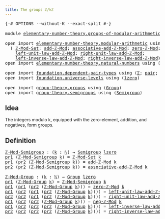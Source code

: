 ```yaml
---
title: The groups ℤ/kℤ
---
```


<pre class="Agda"><a id="41" class="Symbol">{-#</a> <a id="45" class="Keyword">OPTIONS</a> <a id="53" class="Pragma">--without-K</a> <a id="65" class="Pragma">--exact-split</a> <a id="79" class="Symbol">#-}</a>

<a id="84" class="Keyword">module</a> <a id="91" href="elementary-number-theory.groups-of-modular-arithmetic.html" class="Module">elementary-number-theory.groups-of-modular-arithmetic</a> <a id="145" class="Keyword">where</a>

<a id="152" class="Keyword">open</a> <a id="157" class="Keyword">import</a> <a id="164" href="elementary-number-theory.modular-arithmetic.html" class="Module">elementary-number-theory.modular-arithmetic</a> <a id="208" class="Keyword">using</a>
  <a id="216" class="Symbol">(</a> <a id="218" href="elementary-number-theory.modular-arithmetic.html#4703" class="Function">ℤ-Mod-Set</a><a id="227" class="Symbol">;</a> <a id="229" href="elementary-number-theory.modular-arithmetic.html#7187" class="Function">add-ℤ-Mod</a><a id="238" class="Symbol">;</a> <a id="240" href="elementary-number-theory.modular-arithmetic.html#9153" class="Function">associative-add-ℤ-Mod</a><a id="261" class="Symbol">;</a> <a id="263" href="elementary-number-theory.modular-arithmetic.html#3765" class="Function">zero-ℤ-Mod</a><a id="273" class="Symbol">;</a> <a id="275" href="elementary-number-theory.modular-arithmetic.html#8698" class="Function">neg-ℤ-Mod</a><a id="284" class="Symbol">;</a>
    <a id="290" href="elementary-number-theory.modular-arithmetic.html#9593" class="Function">left-unit-law-add-ℤ-Mod</a><a id="313" class="Symbol">;</a> <a id="315" href="elementary-number-theory.modular-arithmetic.html#9793" class="Function">right-unit-law-add-ℤ-Mod</a><a id="339" class="Symbol">;</a>
    <a id="345" href="elementary-number-theory.modular-arithmetic.html#9998" class="Function">left-inverse-law-add-ℤ-Mod</a><a id="371" class="Symbol">;</a> <a id="373" href="elementary-number-theory.modular-arithmetic.html#10225" class="Function">right-inverse-law-add-ℤ-Mod</a><a id="400" class="Symbol">)</a>
<a id="402" class="Keyword">open</a> <a id="407" class="Keyword">import</a> <a id="414" href="elementary-number-theory.natural-numbers.html" class="Module">elementary-number-theory.natural-numbers</a> <a id="455" class="Keyword">using</a> <a id="461" class="Symbol">(</a><a id="462" href="elementary-number-theory.natural-numbers.html#1530" class="Datatype">ℕ</a><a id="463" class="Symbol">)</a>

<a id="466" class="Keyword">open</a> <a id="471" class="Keyword">import</a> <a id="478" href="foundation.dependent-pair-types.html" class="Module">foundation.dependent-pair-types</a> <a id="510" class="Keyword">using</a> <a id="516" class="Symbol">(</a><a id="517" href="foundation-core.dependent-pair-types.html#515" class="Record">Σ</a><a id="518" class="Symbol">;</a> <a id="520" href="foundation-core.dependent-pair-types.html#588" class="InductiveConstructor">pair</a><a id="524" class="Symbol">;</a> <a id="526" href="foundation-core.dependent-pair-types.html#605" class="Field">pr1</a><a id="529" class="Symbol">;</a> <a id="531" href="foundation-core.dependent-pair-types.html#617" class="Field">pr2</a><a id="534" class="Symbol">)</a>
<a id="536" class="Keyword">open</a> <a id="541" class="Keyword">import</a> <a id="548" href="foundation.universe-levels.html" class="Module">foundation.universe-levels</a> <a id="575" class="Keyword">using</a> <a id="581" class="Symbol">(</a><a id="582" href="Agda.Primitive.html#764" class="Primitive">lzero</a><a id="587" class="Symbol">)</a>

<a id="590" class="Keyword">open</a> <a id="595" class="Keyword">import</a> <a id="602" href="group-theory.groups.html" class="Module">group-theory.groups</a> <a id="622" class="Keyword">using</a> <a id="628" class="Symbol">(</a><a id="629" href="group-theory.groups.html#2481" class="Function">Group</a><a id="634" class="Symbol">)</a>
<a id="636" class="Keyword">open</a> <a id="641" class="Keyword">import</a> <a id="648" href="group-theory.semigroups.html" class="Module">group-theory.semigroups</a> <a id="672" class="Keyword">using</a> <a id="678" class="Symbol">(</a><a id="679" href="group-theory.semigroups.html#750" class="Function">Semigroup</a><a id="688" class="Symbol">)</a>
</pre>
## Idea

The integers modulo k, equipped with the zero-element, addition, and negatives, form groups.

## Definition

<pre class="Agda"><a id="ℤ-Mod-Semigroup"></a><a id="821" href="elementary-number-theory.groups-of-modular-arithmetic.html#821" class="Function">ℤ-Mod-Semigroup</a> <a id="837" class="Symbol">:</a> <a id="839" class="Symbol">(</a><a id="840" href="elementary-number-theory.groups-of-modular-arithmetic.html#840" class="Bound">k</a> <a id="842" class="Symbol">:</a> <a id="844" href="elementary-number-theory.natural-numbers.html#1530" class="Datatype">ℕ</a><a id="845" class="Symbol">)</a> <a id="847" class="Symbol">→</a> <a id="849" href="group-theory.semigroups.html#750" class="Function">Semigroup</a> <a id="859" href="Agda.Primitive.html#764" class="Primitive">lzero</a>
<a id="865" href="foundation-core.dependent-pair-types.html#605" class="Field">pr1</a> <a id="869" class="Symbol">(</a><a id="870" href="elementary-number-theory.groups-of-modular-arithmetic.html#821" class="Function">ℤ-Mod-Semigroup</a> <a id="886" href="elementary-number-theory.groups-of-modular-arithmetic.html#886" class="Bound">k</a><a id="887" class="Symbol">)</a> <a id="889" class="Symbol">=</a> <a id="891" href="elementary-number-theory.modular-arithmetic.html#4703" class="Function">ℤ-Mod-Set</a> <a id="901" href="elementary-number-theory.groups-of-modular-arithmetic.html#886" class="Bound">k</a>
<a id="903" href="foundation-core.dependent-pair-types.html#605" class="Field">pr1</a> <a id="907" class="Symbol">(</a><a id="908" href="foundation-core.dependent-pair-types.html#617" class="Field">pr2</a> <a id="912" class="Symbol">(</a><a id="913" href="elementary-number-theory.groups-of-modular-arithmetic.html#821" class="Function">ℤ-Mod-Semigroup</a> <a id="929" href="elementary-number-theory.groups-of-modular-arithmetic.html#929" class="Bound">k</a><a id="930" class="Symbol">))</a> <a id="933" class="Symbol">=</a> <a id="935" href="elementary-number-theory.modular-arithmetic.html#7187" class="Function">add-ℤ-Mod</a> <a id="945" href="elementary-number-theory.groups-of-modular-arithmetic.html#929" class="Bound">k</a>
<a id="947" href="foundation-core.dependent-pair-types.html#617" class="Field">pr2</a> <a id="951" class="Symbol">(</a><a id="952" href="foundation-core.dependent-pair-types.html#617" class="Field">pr2</a> <a id="956" class="Symbol">(</a><a id="957" href="elementary-number-theory.groups-of-modular-arithmetic.html#821" class="Function">ℤ-Mod-Semigroup</a> <a id="973" href="elementary-number-theory.groups-of-modular-arithmetic.html#973" class="Bound">k</a><a id="974" class="Symbol">))</a> <a id="977" class="Symbol">=</a> <a id="979" href="elementary-number-theory.modular-arithmetic.html#9153" class="Function">associative-add-ℤ-Mod</a> <a id="1001" href="elementary-number-theory.groups-of-modular-arithmetic.html#973" class="Bound">k</a>

<a id="ℤ-Mod-Group"></a><a id="1004" href="elementary-number-theory.groups-of-modular-arithmetic.html#1004" class="Function">ℤ-Mod-Group</a> <a id="1016" class="Symbol">:</a> <a id="1018" class="Symbol">(</a><a id="1019" href="elementary-number-theory.groups-of-modular-arithmetic.html#1019" class="Bound">k</a> <a id="1021" class="Symbol">:</a> <a id="1023" href="elementary-number-theory.natural-numbers.html#1530" class="Datatype">ℕ</a><a id="1024" class="Symbol">)</a> <a id="1026" class="Symbol">→</a> <a id="1028" href="group-theory.groups.html#2481" class="Function">Group</a> <a id="1034" href="Agda.Primitive.html#764" class="Primitive">lzero</a>
<a id="1040" href="foundation-core.dependent-pair-types.html#605" class="Field">pr1</a> <a id="1044" class="Symbol">(</a><a id="1045" href="elementary-number-theory.groups-of-modular-arithmetic.html#1004" class="Function">ℤ-Mod-Group</a> <a id="1057" href="elementary-number-theory.groups-of-modular-arithmetic.html#1057" class="Bound">k</a><a id="1058" class="Symbol">)</a> <a id="1060" class="Symbol">=</a> <a id="1062" href="elementary-number-theory.groups-of-modular-arithmetic.html#821" class="Function">ℤ-Mod-Semigroup</a> <a id="1078" href="elementary-number-theory.groups-of-modular-arithmetic.html#1057" class="Bound">k</a>
<a id="1080" href="foundation-core.dependent-pair-types.html#605" class="Field">pr1</a> <a id="1084" class="Symbol">(</a><a id="1085" href="foundation-core.dependent-pair-types.html#605" class="Field">pr1</a> <a id="1089" class="Symbol">(</a><a id="1090" href="foundation-core.dependent-pair-types.html#617" class="Field">pr2</a> <a id="1094" class="Symbol">(</a><a id="1095" href="elementary-number-theory.groups-of-modular-arithmetic.html#1004" class="Function">ℤ-Mod-Group</a> <a id="1107" href="elementary-number-theory.groups-of-modular-arithmetic.html#1107" class="Bound">k</a><a id="1108" class="Symbol">)))</a> <a id="1112" class="Symbol">=</a> <a id="1114" href="elementary-number-theory.modular-arithmetic.html#3765" class="Function">zero-ℤ-Mod</a> <a id="1125" href="elementary-number-theory.groups-of-modular-arithmetic.html#1107" class="Bound">k</a>
<a id="1127" href="foundation-core.dependent-pair-types.html#605" class="Field">pr1</a> <a id="1131" class="Symbol">(</a><a id="1132" href="foundation-core.dependent-pair-types.html#617" class="Field">pr2</a> <a id="1136" class="Symbol">(</a><a id="1137" href="foundation-core.dependent-pair-types.html#605" class="Field">pr1</a> <a id="1141" class="Symbol">(</a><a id="1142" href="foundation-core.dependent-pair-types.html#617" class="Field">pr2</a> <a id="1146" class="Symbol">(</a><a id="1147" href="elementary-number-theory.groups-of-modular-arithmetic.html#1004" class="Function">ℤ-Mod-Group</a> <a id="1159" href="elementary-number-theory.groups-of-modular-arithmetic.html#1159" class="Bound">k</a><a id="1160" class="Symbol">))))</a> <a id="1165" class="Symbol">=</a> <a id="1167" href="elementary-number-theory.modular-arithmetic.html#9593" class="Function">left-unit-law-add-ℤ-Mod</a> <a id="1191" href="elementary-number-theory.groups-of-modular-arithmetic.html#1159" class="Bound">k</a>
<a id="1193" href="foundation-core.dependent-pair-types.html#617" class="Field">pr2</a> <a id="1197" class="Symbol">(</a><a id="1198" href="foundation-core.dependent-pair-types.html#617" class="Field">pr2</a> <a id="1202" class="Symbol">(</a><a id="1203" href="foundation-core.dependent-pair-types.html#605" class="Field">pr1</a> <a id="1207" class="Symbol">(</a><a id="1208" href="foundation-core.dependent-pair-types.html#617" class="Field">pr2</a> <a id="1212" class="Symbol">(</a><a id="1213" href="elementary-number-theory.groups-of-modular-arithmetic.html#1004" class="Function">ℤ-Mod-Group</a> <a id="1225" href="elementary-number-theory.groups-of-modular-arithmetic.html#1225" class="Bound">k</a><a id="1226" class="Symbol">))))</a> <a id="1231" class="Symbol">=</a> <a id="1233" href="elementary-number-theory.modular-arithmetic.html#9793" class="Function">right-unit-law-add-ℤ-Mod</a> <a id="1258" href="elementary-number-theory.groups-of-modular-arithmetic.html#1225" class="Bound">k</a>
<a id="1260" href="foundation-core.dependent-pair-types.html#605" class="Field">pr1</a> <a id="1264" class="Symbol">(</a><a id="1265" href="foundation-core.dependent-pair-types.html#617" class="Field">pr2</a> <a id="1269" class="Symbol">(</a><a id="1270" href="foundation-core.dependent-pair-types.html#617" class="Field">pr2</a> <a id="1274" class="Symbol">(</a><a id="1275" href="elementary-number-theory.groups-of-modular-arithmetic.html#1004" class="Function">ℤ-Mod-Group</a> <a id="1287" href="elementary-number-theory.groups-of-modular-arithmetic.html#1287" class="Bound">k</a><a id="1288" class="Symbol">)))</a> <a id="1292" class="Symbol">=</a> <a id="1294" href="elementary-number-theory.modular-arithmetic.html#8698" class="Function">neg-ℤ-Mod</a> <a id="1304" href="elementary-number-theory.groups-of-modular-arithmetic.html#1287" class="Bound">k</a>
<a id="1306" href="foundation-core.dependent-pair-types.html#605" class="Field">pr1</a> <a id="1310" class="Symbol">(</a><a id="1311" href="foundation-core.dependent-pair-types.html#617" class="Field">pr2</a> <a id="1315" class="Symbol">(</a><a id="1316" href="foundation-core.dependent-pair-types.html#617" class="Field">pr2</a> <a id="1320" class="Symbol">(</a><a id="1321" href="foundation-core.dependent-pair-types.html#617" class="Field">pr2</a> <a id="1325" class="Symbol">(</a><a id="1326" href="elementary-number-theory.groups-of-modular-arithmetic.html#1004" class="Function">ℤ-Mod-Group</a> <a id="1338" href="elementary-number-theory.groups-of-modular-arithmetic.html#1338" class="Bound">k</a><a id="1339" class="Symbol">))))</a> <a id="1344" class="Symbol">=</a> <a id="1346" href="elementary-number-theory.modular-arithmetic.html#9998" class="Function">left-inverse-law-add-ℤ-Mod</a> <a id="1373" href="elementary-number-theory.groups-of-modular-arithmetic.html#1338" class="Bound">k</a>
<a id="1375" href="foundation-core.dependent-pair-types.html#617" class="Field">pr2</a> <a id="1379" class="Symbol">(</a><a id="1380" href="foundation-core.dependent-pair-types.html#617" class="Field">pr2</a> <a id="1384" class="Symbol">(</a><a id="1385" href="foundation-core.dependent-pair-types.html#617" class="Field">pr2</a> <a id="1389" class="Symbol">(</a><a id="1390" href="foundation-core.dependent-pair-types.html#617" class="Field">pr2</a> <a id="1394" class="Symbol">(</a><a id="1395" href="elementary-number-theory.groups-of-modular-arithmetic.html#1004" class="Function">ℤ-Mod-Group</a> <a id="1407" href="elementary-number-theory.groups-of-modular-arithmetic.html#1407" class="Bound">k</a><a id="1408" class="Symbol">))))</a> <a id="1413" class="Symbol">=</a> <a id="1415" href="elementary-number-theory.modular-arithmetic.html#10225" class="Function">right-inverse-law-add-ℤ-Mod</a> <a id="1443" href="elementary-number-theory.groups-of-modular-arithmetic.html#1407" class="Bound">k</a>
</pre>